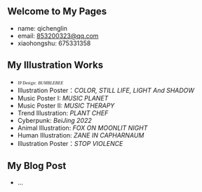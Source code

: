 ## Welcome to My Pages
- name: qichenglin
- email: 853200323@qq.com
- xiaohongshu: 675331358
## My Illustration Works
- <font size=1 face="Arvo">IP Design:</font> *<font size=1 face="Arvo">BUMBLEBEE</font>* 
- Illustration Poster：*COLOR, STILL LIFE, LIGHT And SHADOW*
- Music Poster I: *MUSIC PLANET*
- Music Poster II: *MUSIC THERAPY*
- Trend Illustration: *PLANT CHEF*
- Cyberpunk: *BeiJing 2022*
- Animal Illustration: *FOX ON MOONLIT NIGHT*
- Human Illustration: *ZANE IN CAPHARNAUM*
- Illustration Poster：*STOP VIOLENCE*
## My Blog Post
- ...
